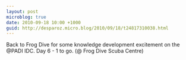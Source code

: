 ```yaml
---
layout: post
microblog: true
date: 2010-09-18 10:00 +1000
guid: http://desparoz.micro.blog/2010/09/18/t24817310038.html
---
```

Back to Frog Dive for some knowledge development excitement on the @PADI IDC. Day 6 - 1 to go. (@ Frog Dive Scuba Centre)
